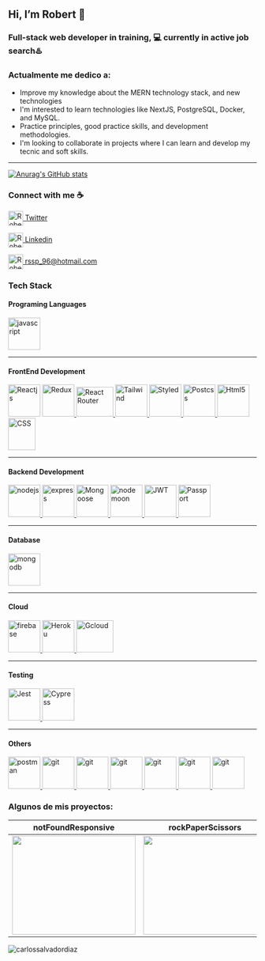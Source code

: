 ##  Hi, I’m Robert  👋
### Full-stack web developer in training, 💻 currently in **active job search**♨️




### Actualmente me dedico a:


- Improve my knowledge about the MERN technology stack, and new technologies
- I'm interested to learn technologies like NextJS, PostgreSQL, Docker, and MySQL.
- Practice principles, good practice skills, and development methodologies.
- I'm looking to collaborate in projects where I can learn and develop my  tecnic and soft skills.
___

[![Anurag's GitHub stats](https://github-readme-stats.vercel.app/api?username=Rsdjsp&theme=dark&show_icons=true)](https://github.com/Rsdjsp/github-readme-stats)



### Connect with me ☕️


<p align="left">
 
<a href="https://twitter.com/RobertS16872182" target="blank"><img align="center" src="https://i.imgur.com/yXcFTie.png" alt="Robert Santos" height="30" width="30" /> Twitter</a>


<a href="https://www.linkedin.com/in/rsantos96/?locale=en_US" target="blank"><img align="center" src="https://cdn-icons-png.flaticon.com/512/174/174857.png" alt="Robert Santos" height="30" width="30" /> Linkedin</a>


<a href="mailto:rssp_96@hotmail.com" target="blank"><img align="center" src="https://i.imgur.com/iTDsKjB.png" alt="Robert Santos" height="30" width="30" /> rssp_96@hotmail.com</a>
</p>



### Tech Stack


#### Programing Languages


<p align="left"> <a href="https://developer.mozilla.org/en-US/docs/Web/JavaScript" target="_blank"> <img src="https://upload.wikimedia.org/wikipedia/commons/thumb/9/99/Unofficial_JavaScript_logo_2.svg/1024px-Unofficial_JavaScript_logo_2.svg.png" alt="javascript" width="65" height="65"/></a>
</p>


____


#### FrontEnd Development


<p align="left>
<a href="https://es.reactjs.org/" target="_blank"> <img src="https://cdn.worldvectorlogo.com/logos/react-1.svg" alt="Reactjs" width="65" height="65"/> </a>      <a href="https://es.redux.js.org/ target="_blank" > <img src="https://cdn.worldvectorlogo.com/logos/redux.svg" alt="Redux" width="65" height="65"/> </a> <a href="https://reactrouter.com/" target="_blank"> <img src="https://seeklogo.com/images/R/react-router-logo-AB5BFB638F-seeklogo.com.png" alt="React Router" width="75" height="60"/> </a> <a href="https://tailwindcss.com/" target="_blank"> <img src="https://upload.wikimedia.org/wikipedia/commons/thumb/d/d5/Tailwind_CSS_Logo.svg/2048px-Tailwind_CSS_Logo.svg.png" alt="Tailwind" width="65" height="65"/> </a> <a href="https://styled-components.com/" target="_blank"> <img src="https://i.imgur.com/iNCkL1k.png" alt="Styled" width="65" height="65"/> </a>  <a href="https://postcss.org/" target="_blank"> <img src="https://i.imgur.com/EV64a36.png" alt="Postcss" width="65" height="65"/> </a><a href="https://developer.mozilla.org/es/docs/Web/HTML" target="_blank"> <img src="https://i.imgur.com/aElTUyo.png" alt="Html5" width="65" height="65"/> </a><a href="https://developer.mozilla.org/es/docs/Web/CSS" target="_blank"> <img src="https://upload.wikimedia.org/wikipedia/commons/thumb/d/d5/CSS3_logo_and_wordmark.svg/1200px-CSS3_logo_and_wordmark.svg.png" alt="CSS" width="55" height="65"/> </a>
</p>


____


#### Backend Development
<p align="left"> <a href="https://nodejs.org" target="_blank"> <img src="https://icon-library.com/images/node-js-icon/node-js-icon-8.jpg" alt="nodejs" width="65" height="65"/> </a> <a href="https://expressjs.com" target="_blank"> <img src="https://i.imgur.com/C8dcCqt.png" alt="express" width="65" height="65"/> </a><a href="https://mongoosejs.com/" target="_blank"> <img src="https://i.imgur.com/uB7Yg2U.png" alt="Mongoose" width="65" height="65"/> </a><a href="https://www.npmjs.com/package/nodemon" target="_blank"> <img src="http://nodemon.io/nodemon.svg" alt="nodemoon" width="65" height="65"/> </a><a href="https://jwt.io/" target="_blank"> <img src="https://i.imgur.com/ew4mSGn.png" alt="JWT" width="65" height="65"/> </a><a href="https://www.passportjs.org/" target="_blank"> <img src="https://i.imgur.com/4CGVHkS.png" alt="Passport" width="65" height="65"/> </a>
</p>


_____


#### Database
<p align="left"> 
<a href="https://www.mongodb.com/" target="_blank"> <img src="https://i.imgur.com/tcmhW0P.png" alt="mongodb" width="65" height="65"/> </a></p>



_____
 
 
 #### Cloud
<p align="left"> 
 <a href="https://firebase.google.com/" target="_blank"> <img src="https://www.vectorlogo.zone/logos/firebase/firebase-icon.svg" alt="firebase" width="65" height="65"/> </a>  <a href="https://www.heroku.com/" target="_blank"> <img src="https://cdn.worldvectorlogo.com/logos/heroku-4.svg" alt="Heroku" width="65" height="65"/> </a> <a href="https://cloud.google.com/" target="_blank"> <img src="https://i.imgur.com/XQfu5tt.png" alt="Gcloud" width="75" height="65"/> </a></p>



_____


 #### Testing
<p align="left"> 
 <a href="https://jestjs.io/" target="_blank"> <img src="https://seeklogo.com/images/J/jest-logo-F9901EBBF7-seeklogo.com.png" alt="Jest" width="65" height="65"/> </a>  <a href="https://www.cypress.io/" target="_blank"> <img src="https://avatars.githubusercontent.com/u/8908513?s=280&v=4" alt="Cypress" width="65" height="65"/> </a> </p>



_____
 

 #### Others
 <p align="left"> 
<a href="https://postman.com" target="_blank"> <img src="https://www.vectorlogo.zone/logos/getpostman/getpostman-icon.svg" alt="postman" width="65" height="65"/> </a>
<a href="https://git-scm.com/" target="_blank"> <img src="https://www.vectorlogo.zone/logos/git-scm/git-scm-icon.svg" alt="git" width="65" height="65"/>  </a>
 <a href="https://git-scm.com/" target="_blank"> <img src="https://www.vectorlogo.zone/logos/git-scm/git-scm-icon.svg" alt="git" width="65" height="65"/>  </a>
 <a href="https://git-scm.com/" target="_blank"> <img src="https://www.vectorlogo.zone/logos/git-scm/git-scm-icon.svg" alt="git" width="65" height="65"/>  </a>
 <a href="https://git-scm.com/" target="_blank"> <img src="https://www.vectorlogo.zone/logos/git-scm/git-scm-icon.svg" alt="git" width="65" height="65"/>  </a>
 <a href="https://git-scm.com/" target="_blank"> <img src="https://www.vectorlogo.zone/logos/git-scm/git-scm-icon.svg" alt="git" width="65" height="65"/>  </a>
 <a href="https://git-scm.com/" target="_blank"> <img src="https://www.vectorlogo.zone/logos/git-scm/git-scm-icon.svg" alt="git" width="65" height="65"/>  </a>
  </p>
  
  
  
  
  


### Algunos de mis proyectos:



| notFoundResponsive  | rockPaperScissors  | toDoSimple  |
|---|---|---|
| <a href="https://github.com/carlossalvadordiaz/404-not-found" target="_blank"> <img src="/images/404.png" width="250" height="200"/></a> |  <a href="https://codepen.io/carlossalvadordiaz/pen/bGeXeGq" target="_blank"> <img src="/images/rps.png" width="250" height="200"/></a> | <a href="https://codepen.io/carlossalvadordiaz/pen/PozMmdq" target="_blank"> <img src="/images/toDo.png" width="250" height="200"/></a>  |



<p><img align="center" src="https://github-readme-stats.vercel.app/api/top-langs?username=carlossalvadordiaz&show_icons=true&locale=en&layout=compact" alt="carlossalvadordiaz" /></p>






















<!---
Rsdjsp/Rsdjsp is a ✨ special ✨ repository because its `README.md` (this file) appears on your GitHub profile.
You can click the Preview link to take a look at your changes.
--->
